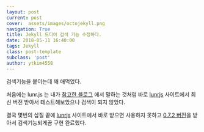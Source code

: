 ```yaml
---
layout: post
current: post
cover:  assets/images/octojekyll.png
navigation: True
title: Jekyll 드디어 검색 기능 수정하다.
date: 2018-05-11 16:40:00
tags: Jekyll
class: post-template
subclass: 'post'
author: ytkim4558
---
```


검색기능을 붙이는데 꽤 애먹었다.

처음에는 lunr.js 는 내가 [참고한 블로그](https://moon9342.github.io/jekyll-search) 에서 말하는 것처럼 바로 [lunrjs](https://lunrjs.com/) 사이트에서 최신 버전 받아서 테스트해보았으나 검색이 되지 않았다.
 
결국 몇번의 삽질 끝에 [lunrjs](https://lunrjs.com/) 사이트에서 바로 받으면 사용하지 못하고 [0.7.2 버전](https://github.com/olivernn/lunr.js/releases?after=v2.0.0-alpha.1)을 받아서 검색기능되게끔 구현 완료했다.

